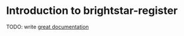 # Introduction to brightstar-register

TODO: write [great documentation](http://jacobian.org/writing/what-to-write/)
